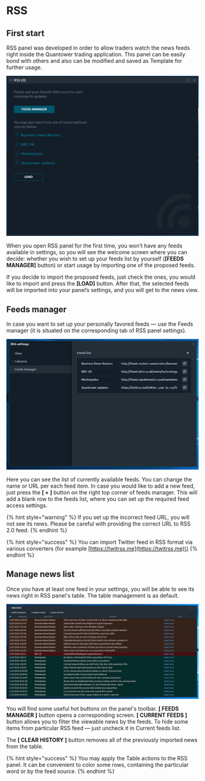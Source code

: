 # RSS

## First start

RSS panel was developed in order to allow traders watch the news feeds right inside the Quantower trading application. This panel can be easily bond with others and also can be modified and saved as Template for further usage.

![RSS first start screen](../.gitbook/assets/rss_start.png)

When you open RSS panel for the first time, you won’t have any feeds available in settings, so you will see the welcome screen where you can decide: whether you wish to set up your feeds list by yourself \(**\[FEEDS MANAGER\]** button\) or start usage by importing one of the proposed feeds.

If you decide to import the proposed feeds, just check the ones, you would like to import and press the **\[LOAD\]** button. After that, the selected feeds will be imported into your panel’s settings, and you will get to the news view.

## Feeds manager

In case you want to set up your personally favored feeds — use the Feeds manager \(it is situated on the corresponding tab of RSS panel settings\).

![](../.gitbook/assets/rss_manager.png)

Here you can see the list of currently available feeds. You can change the name or URL per each feed item. In case you would like to add a new feed, just press the **\[ + \]** button on the right top corner of feeds manager. This will add a blank row to the feeds list, where you can set up the required feed access settings.

{% hint style="warning" %}
If you set up the incorrect feed URL, you will not see its news. Please be careful with providing the correct URL to RSS 2.0 feed.
{% endhint %}

{% hint style="success" %}
You can import Twitter feed in RSS format via various converters \(for example [https://twitrss.me](https://twitrss.me)\)
{% endhint %}

## Manage news list

Once you have at least one feed in your settings, you will be able to see its news right in RSS panel's table. The table management is as default.

![RSS feeds view](../.gitbook/assets/rss_feed.png)

You will find some useful hot buttons on the panel's toolbar. **\[ FEEDS MANAGER \]** button opens a corresponding screen. **\[ CURRENT FEEDS \]** button allows you to filter the viewable news by the feeds. To hide some items from particular RSS feed — just uncheck it in Current feeds list.

The **\[ CLEAR HISTORY \]** button removes all of the previously imported news from the table.

{% hint style="success" %}
You may apply the Table actions to the RSS panel. It can be convenient to color some rows, containing the particular word or by the feed source.
{% endhint %}

